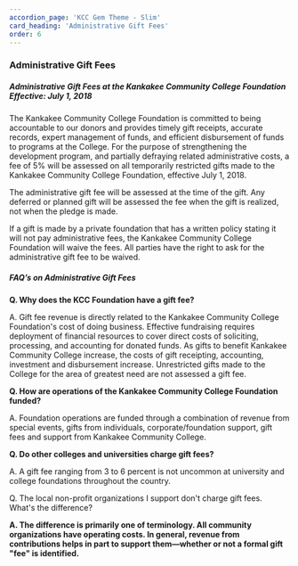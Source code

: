 ```yaml
---
accordion_page: 'KCC Gem Theme - Slim'
card_heading: 'Administrative Gift Fees'
order: 6
---
```


<h3 class="typography__h3">Administrative Gift Fees</h3>
<h5 class="typography__h5">Administrative Gift Fees at the Kankakee Community College Foundation Effective: July 1, 2018</h5>
<p>The Kankakee Community College Foundation is committed to being accountable to our donors and provides timely gift receipts, accurate records, expert management of funds, and efficient disbursement of funds to programs at the College. For the purpose of strengthening the development program, and partially defraying related administrative costs, a fee of 5% will be assessed on all temporarily restricted gifts made to the Kankakee Community College Foundation, effective July 1, 2018.</p>
<p>The administrative gift fee will be assessed at the time of the gift. Any deferred or planned gift will be assessed the fee when the gift is realized, not when the pledge is made.</p>
<p>If a gift is made by a private foundation that has a written policy stating it will not pay administrative fees, the Kankakee Community College Foundation will waive the fees. All parties have the right to ask for the administrative gift fee to be waived.</p>
<h5 class="typography__h5">FAQ&rsquo;s on Administrative Gift Fees</h5>
<p><strong>Q. Why does the KCC Foundation have a gift fee?</strong></p>
<p>A. Gift fee revenue is directly related to the Kankakee Community College Foundation's cost of doing business. Effective fundraising requires deployment of financial resources to cover direct costs of soliciting, processing, and accounting for donated funds. As gifts to benefit Kankakee Community College increase, the costs of gift receipting, accounting, investment and disbursement increase. Unrestricted gifts made to the College for the area of greatest need are not assessed a gift fee.</p>
<p><strong>Q. How are operations of the Kankakee Community College Foundation funded?</strong></p>
<p>A. Foundation operations are funded through a combination of revenue from special events, gifts from individuals, corporate/foundation support, gift fees and support from Kankakee Community College.</p>
<p><strong>Q. Do other colleges and universities charge gift fees?</strong></p>
<p>A. A gift fee ranging from 3 to 6 percent is not uncommon at university and college foundations throughout the country.</p>
<p>Q. The local non-profit organizations I support don't charge gift fees. What's the difference?</p>
<p><strong>A. The difference is primarily one of terminology. All community organizations have operating costs. In general, revenue from contributions helps in part to support them&mdash;whether or not a formal gift "fee" is identified.</strong></p>
